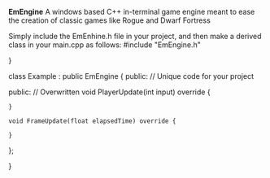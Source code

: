 **EmEngine**
A windows based C++ in-terminal game engine meant to ease the creation of classic games like Rogue and Dwarf Fortress

Simply include the EmEnhine.h file in your project, and then make a derived class in your main.cpp as follows:
#include "EmEngine.h"

}

class Example : public EmEngine
{
public: // Unique code for your project
    
public: // Overwritten
    void PlayerUpdate(int input) override {

    }

    void FrameUpdate(float elapsedTime) override {

    }
};

}
